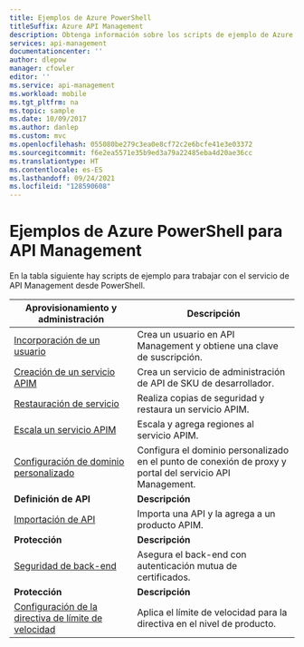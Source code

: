 ```yaml
---
title: Ejemplos de Azure PowerShell
titleSuffix: Azure API Management
description: Obtenga información sobre los scripts de ejemplo de Azure PowerShell disponibles para API Management de Azure, como "agregar un usuario" e "importar API".
services: api-management
documentationcenter: ''
author: dlepow
manager: cfowler
editor: ''
ms.service: api-management
ms.workload: mobile
ms.tgt_pltfrm: na
ms.topic: sample
ms.date: 10/09/2017
ms.author: danlep
ms.custom: mvc
ms.openlocfilehash: 055080be279c3ea0e8cf72c2e6bcfe41e3e03372
ms.sourcegitcommit: f6e2ea5571e35b9ed3a79a22485eba4d20ae36cc
ms.translationtype: HT
ms.contentlocale: es-ES
ms.lasthandoff: 09/24/2021
ms.locfileid: "128590608"
---
```

# <a name="azure-powershell-samples-for-api-management"></a>Ejemplos de Azure PowerShell para API Management

En la tabla siguiente hay scripts de ejemplo para trabajar con el servicio de API Management desde PowerShell.

| Aprovisionamiento y administración | Descripción |
| -------------------- | ----------- |
|[Incorporación de un usuario](./scripts/powershell-add-user-and-get-subscription-key.md?toc=%2fpowershell%2fmodule%2ftoc.json)| Crea un usuario en API Management y obtiene una clave de suscripción.|
|[Creación de un servicio APIM](./scripts/powershell-create-apim-service.md?toc=%2fpowershell%2fmodule%2ftoc.json)|Crea un servicio de administración de API de SKU de desarrollador.|
|[Restauración de servicio](./scripts/powershell-backup-restore-apim-service.md?toc=%2fpowershell%2fmodule%2ftoc.json)|Realiza copias de seguridad y restaura un servicio APIM.|
|[Escala un servicio APIM](./scripts/powershell-scale-and-addregion-apim-service.md?toc=%2fpowershell%2fmodule%2ftoc.json)|Escala y agrega regiones al servicio APIM.|
|[Configuración de dominio personalizado](./scripts/powershell-setup-custom-domain.md?toc=%2fpowershell%2fmodule%2ftoc.json)|Configura el dominio personalizado en el punto de conexión de proxy y portal del servicio API Management.|
|**Definición de API**| **Descripción** |
|[Importación de API](./scripts/powershell-import-api-and-add-to-product.md?toc=%2fpowershell%2fmodule%2ftoc.json)|Importa una API y la agrega a un producto APIM.|
|**Protección**| **Descripción** |
|[Seguridad de back-end](./scripts/powershell-secure-backend-with-mutual-certificate-authentication.md?toc=%2fpowershell%2fmodule%2ftoc.json)|Asegura el back-end con autenticación mutua de certificados.|
|**Protección**| **Descripción** |
|[Configuración de la directiva de límite de velocidad](./scripts/powershell-setup-rate-limit-policy.md?toc=%2fpowershell%2fmodule%2ftoc.json)|Aplica el límite de velocidad para la directiva en el nivel de producto. |
